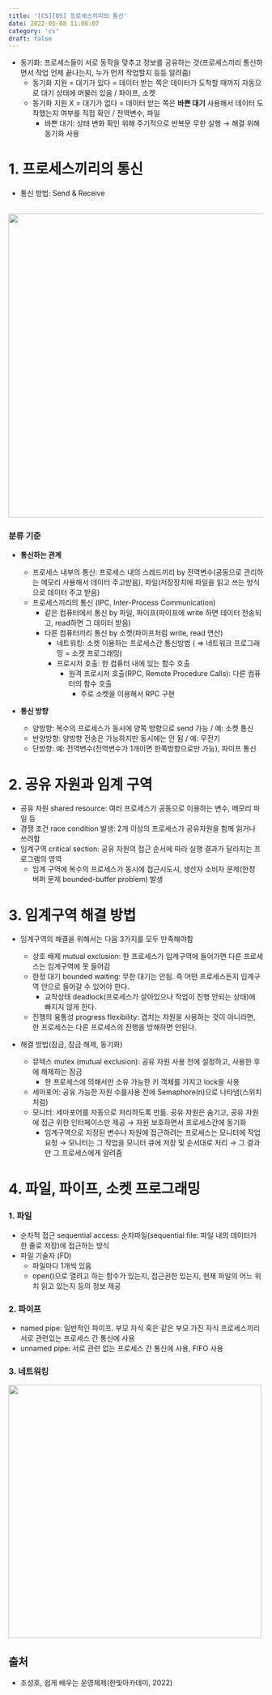 ```yaml
---
title: '[CS][OS] 프로세스끼리의 통신'
date: 2022-05-08 11:08:07
category: 'cs'
draft: false
---
```


- 동기화: 프로세스들이 서로 동작을 맞추고 정보를 공유하는 것(프로세스끼리 통신하면서 작업 언제 끝나는지, 누가 먼저 작업할지 등등 알려줌)
    - 동기화 지원 = 대기가 있다 = 데이터 받는 쪽은 데이터가 도착할 때까지 자동으로 대기 상태에 머물러 있음 / 파이프, 소켓
    - 동기화 지원 X = 대기가 없다 = 데이터 받는 쪽은 **바쁜 대기** 사용해서 데이터 도착했는지 여부를 직접 확인 / 전역변수, 파일
      - 바쁜 대기: 상태 변화 확인 위해 주기적으로 반복문 무한 실행 → 해결 위해 동기화 사용

# 1. 프로세스끼리의 통신
- 통신 방법: Send & Receive

<br/>

  <img src="https://user-images.githubusercontent.com/79896443/167278740-877fad02-59b3-4384-ae32-4a287c8100dd.jpg" width=600>
  

### 분류 기준

- **통신하는 관계**
    - 프로세스 내부의 통신: 프로세스 내의 스레드끼리 by 전역변수(공동으로 관리하는 메모리 사용해서 데이터 주고받음), 파일(저장장치에 파일을 읽고 쓰는 방식으로 데이터 주고 받음)
    - 프로세스끼리의 통신 (IPC, Inter-Process Communication)
        - 같은 컴퓨터에서 통신 by 파일, 파이프(파이프에 write 하면 데이터 전송되고, read하면 그 데이터 받음)
        - 다른 컴퓨터끼리 통신 by 소켓(파이프처럼 write, read 연산)
            - 네트워킹: 소켓 이용하는 프로세스간 통신방법 ( ⇒ 네트워크 프로그래밍 = 소켓 프로그래밍)
            - 프로시저 호출: 한 컴퓨터 내에 있는 함수 호출
                - 원격 프로시저 호출(RPC, Remote Procedure Calls): 다른 컴퓨터의 함수 호출
                  - 주로 소켓을 이용해서 RPC 구현
                
- **통신 방향**
    - 양방향: 복수의 프로세스가 동시에 양쪽 방향으로 send 가능 / 예: 소켓 통신
    - 반양방향: 양방향 전송은 가능하지만 동시에는 안 됨 / 예: 무전기
    - 단방향: 예: 전역변수(전역변수가 1개이면 한쪽방향으로만 가능), 파이프 통신

# 2. 공유 자원과 임계 구역

- 공유 자원 shared resource: 여러 프로세스가 공동으로 이용하는 변수, 메모리 파일 등
- 경쟁 조건 race condition 발생: 2개 이상의 프로세스가 공유자원을 함께 읽거나 쓰려함
- 임계구역 critical section: 공유 자원의 접근 순서에 따라 실행 결과가 달라지는 프로그램의 영역
  - 임계 구역에 복수의 프로세스가 동시에 접근시도시, 생산자 소비자 문제(한정 버퍼 문제 bounded-buffer problem) 발생

# 3. 임계구역 해결 방법

- 임계구역의 해결을 위해서는 다음 3가지를 모두 만족해야함
    - 상호 배제 mutual exclusion: 한 프로세스가 임계구역에 들어가면 다른 프로세스는 임계구역에 못 들어감
    - 한정 대기 bounded waiting: 무한 대기는 안됨. 즉 어떤 프로세스든지 임계구역 안으로 들어갈 수 있어야 한다. 
      - 교착상태 deadlock(프로세스가 살아있으나 작업이 진행 안되는 상태)에 빠지지 않게 한다.
    - 진행의 융통성 progress flexibility: 겹치는 자원을 사용하는 것이 아니라면, 한 프로세스는 다른 프로세스의 진행을 방해하면 안된다.
    
- 해결 방법(잠금, 잠금 해제, 동기화)
    - 뮤텍스 mutex (mutual exclusion): 공유 자원 사용 전에 설정하고, 사용한 후에 해제하는 잠금
      - 한 프로세스에 의해서만 소유 가능한 키 객체를 가지고 lock을 사용
    - 세마포어: 공유 가능한 자원 수를사용 전에 Semaphore(n)으로 나타냄(스위치처럼)
    - 모니터: 세마포어를 자동으로 처리하도록 만듦. 공유 자원은 숨기고, 공유 자원에 접근 위한 인터페이스만 제공 → 자원 보호하면서 프로세스간에 동기화
        - 임계구역으로 지정된 변수나 자원에 접근하려는 프로세스는 모니터에 작업 요청 → 모니터는 그 작업을 모니터 큐에 저장 및 순서대로 처리 → 그 결과만 그 프로세스에게 알려줌

# 4. 파일, 파이프, 소켓 프로그래밍

### 1. 파일

- 순차적 접근 sequential access: 순차파일(sequential file: 파일 내의 데이터가 한 줄로 저장)에 접근하는 방식
- 파일 기술자 (FD)
  - 파일마다 1개씩 있음
  - open()으로 열려고 하는 함수가 있는지, 접근권한 있는지, 현재 파일의 어느 위치 읽고 있는지 등의 정보 제공

### 2. 파이프
- named pipe: 일반적인 파이프. 부모 자식 혹은 같은 부모 가진 자식 프로세스끼리 서로 관련있는 프로세스 간 통신에 사용
- unnamed pipe: 서로 관련 없는 프로세스 간 통신에 사용, FIFO 사용

### 3. 네트워킹
  <img src="https://user-images.githubusercontent.com/79896443/167278742-07764891-2479-45b0-a76e-ae4671287257.jpg" width="500">

<br/>

## 출처
- 조성호, 쉽게 배우는 운영체제(한빛아카데미, 2022)